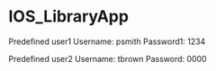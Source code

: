 # IOS_LibraryApp
Predefined user1
Username: psmith
Password1: 1234

Predefined user2
Username: tbrown
Password: 0000

